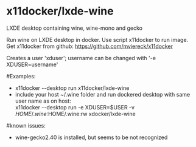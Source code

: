 # x11docker/lxde-wine

LXDE desktop containing wine, wine-mono and gecko

Run wine on LXDE desktop in docker. Use script x11docker to run image. <br>
Get x11docker from github: https://github.com/mviereck/x11docker

Creates a user 'xduser'; username can be changed with '-e XDUSER=username'<br>

#Examples: <br>
 - x11docker --desktop run x11docker/lxde-wine<br>
 - include your host ~/.wine folder and run dockered desktop with same user name as on host:<br>
   x11docker --desktop run -e XDUSER=$USER -v $HOME/.wine:$HOME/.wine:rw xdocker/lxde-wine 


#known issues:
 - wine-gecko2.40 is installed, but seems to be not recognized
